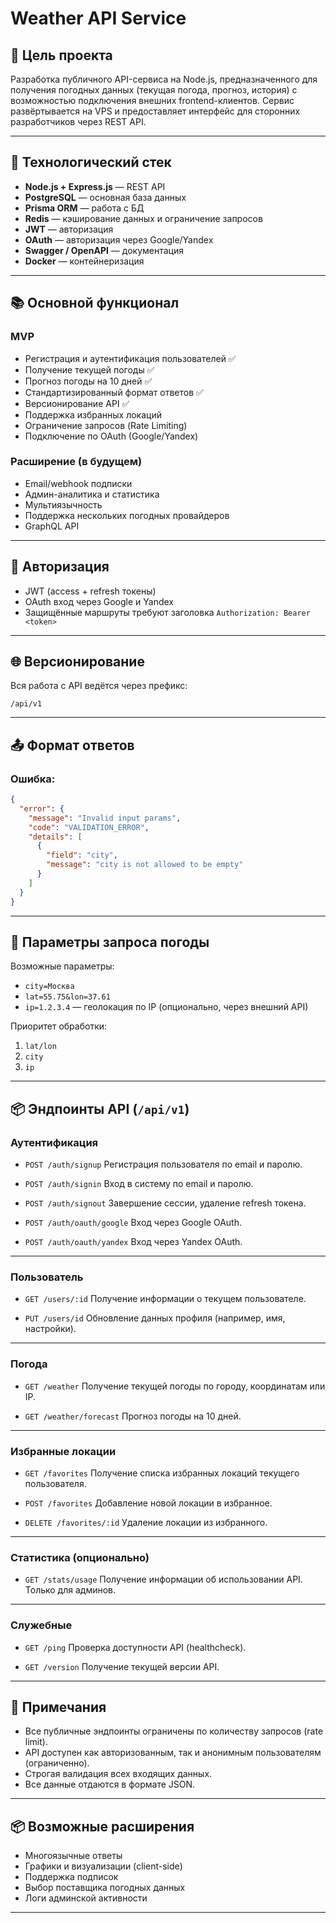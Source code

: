 # Weather API Service

## 📌 Цель проекта

Разработка публичного API-сервиса на Node.js, предназначенного для получения погодных данных (текущая погода, прогноз, история) с возможностью подключения внешних frontend-клиентов. Сервис развёртывается на VPS и предоставляет интерфейс для сторонних разработчиков через REST API.

---

## 🧱 Технологический стек

- **Node.js + Express.js** — REST API
- **PostgreSQL** — основная база данных
- **Prisma ORM** — работа с БД
- **Redis** — кэширование данных и ограничение запросов
- **JWT** — авторизация
- **OAuth** — авторизация через Google/Yandex
- **Swagger / OpenAPI** — документация
- **Docker** — контейнеризация

---

## 📚 Основной функционал

### MVP

- Регистрация и аутентификация пользователей ✅
- Получение текущей погоды ✅
- Прогноз погоды на 10 дней ✅
- Стандартизированный формат ответов ✅
- Версионирование API ✅
- Поддержка избранных локаций
- Ограничение запросов (Rate Limiting)
- Подключение по OAuth (Google/Yandex)

### Расширение (в будущем)

- Email/webhook подписки
- Админ-аналитика и статистика
- Мультиязычность
- Поддержка нескольких погодных провайдеров
- GraphQL API

---

## 🔐 Авторизация

- JWT (access + refresh токены)
- OAuth вход через Google и Yandex
- Защищённые маршруты требуют заголовка `Authorization: Bearer <token>`

---

## 🌐 Версионирование

Вся работа с API ведётся через префикс:
```
/api/v1
````

---

## 📤 Формат ответов

### Ошибка:

```json
{
  "error": {
    "message": "Invalid input params",
    "code": "VALIDATION_ERROR",
    "details": [
      {
        "field": "city",
        "message": "city is not allowed to be empty"
      }
    ]
  }
}
```

---

## 🔁 Параметры запроса погоды

Возможные параметры:

* `city=Москва`
* `lat=55.75&lon=37.61`
* `ip=1.2.3.4` — геолокация по IP (опционально, через внешний API)

Приоритет обработки:

1. `lat/lon`
2. `city`
3. `ip`

---

## 📦 Эндпоинты API (`/api/v1`)

### Аутентификация

* `POST /auth/signup`
  Регистрация пользователя по email и паролю.

* `POST /auth/signin`
  Вход в систему по email и паролю.

* `POST /auth/signout`
  Завершение сессии, удаление refresh токена.

* `POST /auth/oauth/google`
  Вход через Google OAuth.

* `POST /auth/oauth/yandex`
  Вход через Yandex OAuth.

---

### Пользователь

* `GET /users/:id`
  Получение информации о текущем пользователе.

* `PUT /users/id`
  Обновление данных профиля (например, имя, настройки).

---

### Погода

* `GET /weather`
  Получение текущей погоды по городу, координатам или IP.

* `GET /weather/forecast`
  Прогноз погоды на 10 дней.

---

### Избранные локации

* `GET /favorites`
  Получение списка избранных локаций текущего пользователя.

* `POST /favorites`
  Добавление новой локации в избранное.

* `DELETE /favorites/:id`
  Удаление локации из избранного.

---

### Статистика (опционально)

* `GET /stats/usage`
  Получение информации об использовании API. Только для админов.

---

### Служебные

* `GET /ping`
  Проверка доступности API (healthcheck).

* `GET /version`
  Получение текущей версии API.

---

## 📌 Примечания

* Все публичные эндпоинты ограничены по количеству запросов (rate limit).
* API доступен как авторизованным, так и анонимным пользователям (ограниченно).
* Строгая валидация всех входящих данных.
* Все данные отдаются в формате JSON.

---

## 📦 Возможные расширения

* Многоязычные ответы
* Графики и визуализации (client-side)
* Поддержка подписок
* Выбор поставщика погодных данных
* Логи админской активности

---